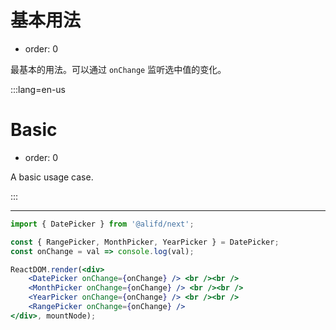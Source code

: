 # 基本用法

- order: 0

最基本的用法。可以通过 `onChange` 监听选中值的变化。

:::lang=en-us
# Basic

- order: 0

A basic usage case.

:::

---

````jsx
import { DatePicker } from '@alifd/next';

const { RangePicker, MonthPicker, YearPicker } = DatePicker;
const onChange = val => console.log(val);

ReactDOM.render(<div>
    <DatePicker onChange={onChange} /> <br /><br />
    <MonthPicker onChange={onChange} /> <br /><br />
    <YearPicker onChange={onChange} /> <br /><br />
    <RangePicker onChange={onChange} />
</div>, mountNode);
````
